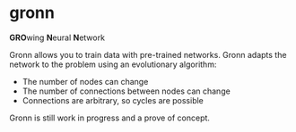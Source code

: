 # gronn
**GRO**wing **N**eural **N**etwork

Gronn allows you to train data with pre-trained networks. Gronn adapts the network to the problem using an evolutionary algorithm:

- The number of nodes can change
- The number of connections between nodes can change
- Connections are arbitrary, so cycles are possible

Gronn is still work in progress and a prove of concept.
